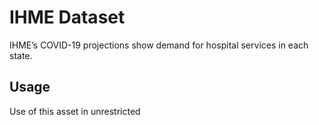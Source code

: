 # IHME Dataset

IHME’s COVID-19 projections show demand for hospital services in each state.

## Usage
Use of this asset in unrestricted

